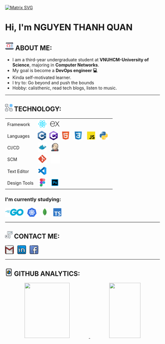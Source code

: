   
  [![Matrix SVG](https://raw.githubusercontent.com/rodrigograca31/rodrigograca31/master/matrix.svg)](https://github.com/QuanBlue) 
# Hi, I'm <b>NGUYEN THANH QUAN</b>

## <img src="./assets/about.png" height="28px" alt="about" title="about"/> ABOUT ME:
- I am a third-year undergraduate student at **VNUHCM-University of Science**, majoring in **Computer Networks**.
- My goal is become a **DevOps engineer 💻**
- Kinda self-motivated learner.
- I try to: Go beyond and push the bounds
- Hobby: calisthenic, read tech blogs, listen to music.

--- 
## <img src="./assets/technology.png" height="24px" alt="technology" title="technology"/> TECHNOLOGY:
<table>
    <tr>
        <td>Framework</td>
        <td>
            <img src="./assets/reactjs.svg" height="30px" alt="reactjs" title="React JS"/>
            &nbsp;
            <img src="./assets/expressjs.svg" height="30px" alt="reactjs" title="Express JS"/>
        </td>
    </tr>
    <tr>
        <td>Languages</td>
        <td>
            <img src="./assets/c++.svg" height="30px" alt="C/C++" title="C/C++"/>
            &nbsp;
            <img src="./assets/csharp.svg" height="30px" alt="C#" title="C#"/>
            &nbsp;
            <img src="./assets/html.svg" height="30px" alt="html" title="HTML"/>
            &nbsp;
            <img src="./assets/css.svg" height="30px" alt="css" title="CSS"/>
            &nbsp;
            <img src="./assets/js_official.svg" height="30px" alt="javascript" title="Javascript"/>
            &nbsp;
            <img src="./assets/python.svg" height="30px" alt="python" title="Python"/>
            &nbsp;
        </td>
    </tr> 
    <tr>
        <td>CI/CD</td>
        <td>
            <img src="./assets/docker.svg" height="30px" alt="dockerfile" title="Docker"/>
            &nbsp;
            <img src="./assets/jenkins.svg" height="30px" alt="jenkinsfile" title="Jenkins"/>
            &nbsp;
        </td>
    </tr>
    <tr>
        <td>SCM</td>
        <td>
            <img src="./assets/git.svg" height="30px" alt="git" title="Git"/>
            &nbsp;
            <img src="./assets/github_logo_white.svg" height="30px" alt="github" title="Github"/>
            &nbsp;
        </td>
    </tr>
    <tr>
        <td>Text Editor</td>
        <td>
            <img src="./assets/vscode.svg" height="30px" alt="vscode" title="VSCode"/>
            &nbsp;
        </td>
    </tr>
    <tr>
        <td>Design Tools</td>
        <td>
            <img src="./assets/figma_logo.svg" height="30px" alt="figma" title="Figma"/>
            &nbsp;
            <img src="./assets/photoshop.svg" height="30px" alt="photoshop" title="Photoshop"/>
        </td>
    </tr>
    
</table>

### I'm currently studying: 
<img src="./assets/golang.svg" height="30px" alt="golang" title="Golang"/>    
&nbsp;
<img src="./assets/kubernetes.svg" height="30px" alt="kubernetes" title="Kubernetes"/> 
&nbsp;
<img src="./assets/mongo.svg" height="30px" alt="mongodb" title="MongoDB"/>   
&nbsp;
<img src="./assets/typescript_official.svg" height="30px" alt="typescript" title="Typescript"/>

---
## <img src="./assets/contact.png" height="24px" alt="contact" title="contact"/> CONTACT ME:

<a href="mailto:quannguyenthanh558@gmail.com"><img src="./assets/gmail.png" height="28px" alt="gmail" title="My Gmail address"/></a>
&nbsp;
<a href="https://www.linkedin.com/in/quanblue/"><img src="./assets/linkedin.png" height="28px" alt="linkedin" title="My LinkedIn profile"/></a>
&nbsp;
<a href="https://www.facebook.com/QuanBlueee/"><img src="./assets/facebook.png" height="28px" alt="facebook" title="My Facebook account"/></a>

---
## <img src="./assets/analytic.png" height="24px" alt="contact" title="contact"/>  GITHUB ANALYTICS:

<p align="center">
<a href="https://github.com/QuanBlue">
  <img width="54%" height="180em" src="https://github-readme-stats-eight-theta.vercel.app/api?username=QuanBlue&show_icons=true&theme=vue-dark&include_all_commits=true&count_private=true" />
  <img width="45%" height="180em" src="https://github-readme-stats-eight-theta.vercel.app/api/top-langs/?username=QuanBlue&layout=compact&exclude_lang=java+r&theme=vue-dark" />
</a>
</p>
